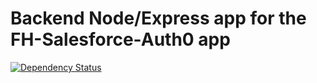 # Backend Node/Express app for the FH-Salesforce-Auth0 app
[![Dependency Status](https://img.shields.io/david/feedhenry-templates/salesforce-auth0-cloud.svg?style=flat-square)](https://david-dm.org/feedhenry-templates/salesforce-auth0-cloud)
